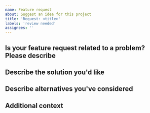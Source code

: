```yaml
---
name: Feature request
about: Suggest an idea for this project
title: 'Request: <title>'
labels: 'review needed'
assignees: ''
---
```


## Is your feature request related to a problem? Please describe

<!--
A clear and concise description of what the problem is. Ex. I'm always frustrated when [...]
-->

## Describe the solution you'd like

<!--
A clear and concise description of what you want to happen.
-->

## Describe alternatives you've considered

<!--
A clear and concise description of any alternative solutions or features you've considered.
-->

## Additional context

<!--
Add any other context or screenshots about the feature request here.
-->
